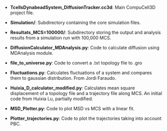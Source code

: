 *   **TcellsDynabeadSystem_DiffusionTracker.cc3d**: Main CompuCell3D project file.

*   **Simulation/**: Subdirectory containing the core simulation files.

*   **Resultats_MCS=100000/**: Subdirectory storing the output and analysis results from a simulation run with 100,000 MCS.
*   **DiffusionCalculator_MDAnalysis.py**: Code to calculate diffusion using MDAnalysis module.
*   **file_to_universe.py**: Code to convert a .txt topology file to .gro
*   **Fluctuations.py**: Calculates fluctuations of a system and compares them to gaussian distribution. From Jordi Faraudo.
*    **Huixia_D_calculator_modified.py**: Calculates mean square displacement of a topology file and a trajectory file along MCS. An initial code from Huixia Lu, partially modified.
*    **MSD_Plotter.py**: Code to plot MSD vs MCS with a linear fit.
*    **Plotter_trajectories.py**: Code to plot the trajectories taking into account PBC.
